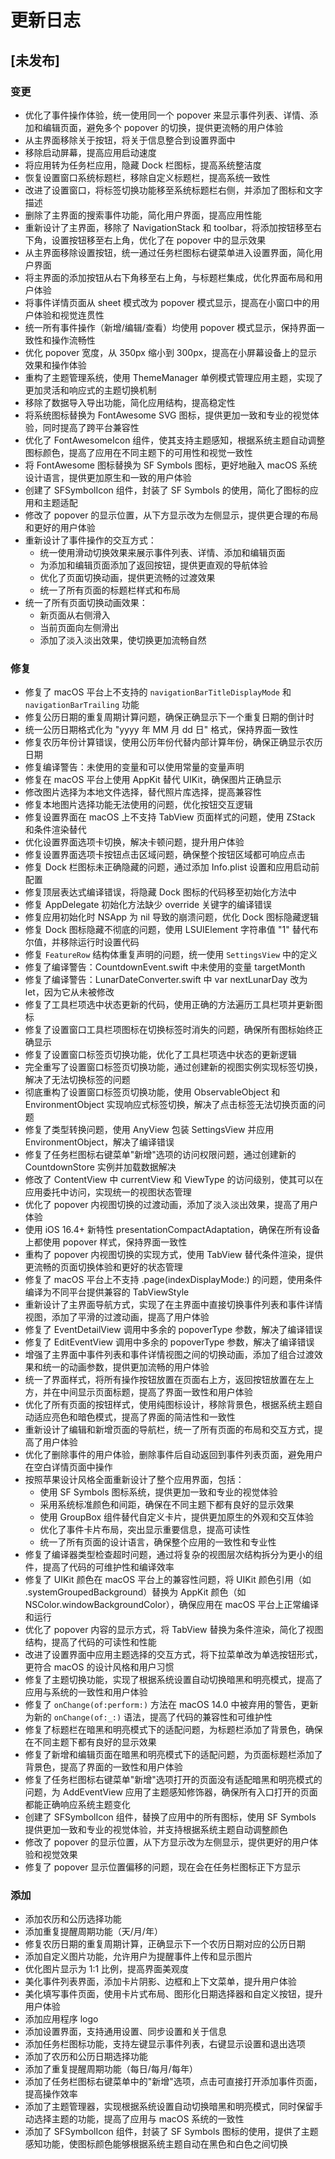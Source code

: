 # 更新日志

## [未发布]

### 变更

- 优化了事件操作体验，统一使用同一个 popover 来显示事件列表、详情、添加和编辑页面，避免多个 popover 的切换，提供更流畅的用户体验
- 从主界面移除关于按钮，将关于信息整合到设置界面中
- 移除启动屏幕，提高应用启动速度
- 将应用转为任务栏应用，隐藏 Dock 栏图标，提高系统整洁度
- 恢复设置窗口系统标题栏，移除自定义标题栏，提高系统一致性
- 改进了设置窗口，将标签切换功能移至系统标题栏右侧，并添加了图标和文字描述
- 删除了主界面的搜索事件功能，简化用户界面，提高应用性能
- 重新设计了主界面，移除了 NavigationStack 和 toolbar，将添加按钮移至右下角，设置按钮移至右上角，优化了在 popover 中的显示效果
- 从主界面移除设置按钮，统一通过任务栏图标右键菜单进入设置界面，简化用户界面
- 将主界面的添加按钮从右下角移至右上角，与标题栏集成，优化界面布局和用户体验
- 将事件详情页面从 sheet 模式改为 popover 模式显示，提高在小窗口中的用户体验和视觉连贯性
- 统一所有事件操作（新增/编辑/查看）均使用 popover 模式显示，保持界面一致性和操作流畅性
- 优化 popover 宽度，从 350px 缩小到 300px，提高在小屏幕设备上的显示效果和操作体验
- 重构了主题管理系统，使用 ThemeManager 单例模式管理应用主题，实现了更加灵活和响应式的主题切换机制
- 移除了数据导入导出功能，简化应用结构，提高稳定性
- 将系统图标替换为 FontAwesome SVG 图标，提供更加一致和专业的视觉体验，同时提高了跨平台兼容性
- 优化了 FontAwesomeIcon 组件，使其支持主题感知，根据系统主题自动调整图标颜色，提高了应用在不同主题下的可用性和视觉一致性
- 将 FontAwesome 图标替换为 SF Symbols 图标，更好地融入 macOS 系统设计语言，提供更加原生和一致的用户体验
- 创建了 SFSymbolIcon 组件，封装了 SF Symbols 的使用，简化了图标的应用和主题适配
- 修改了 popover 的显示位置，从下方显示改为左侧显示，提供更合理的布局和更好的用户体验
- 重新设计了事件操作的交互方式：
  - 统一使用滑动切换效果来展示事件列表、详情、添加和编辑页面
  - 为添加和编辑页面添加了返回按钮，提供更直观的导航体验
  - 优化了页面切换动画，提供更流畅的过渡效果
  - 统一了所有页面的标题栏样式和布局
- 统一了所有页面切换动画效果：
  - 新页面从右侧滑入
  - 当前页面向左侧滑出
  - 添加了淡入淡出效果，使切换更加流畅自然

### 修复

- 修复了 macOS 平台上不支持的 `navigationBarTitleDisplayMode` 和 `navigationBarTrailing` 功能
- 修复公历日期的重复周期计算问题，确保正确显示下一个重复日期的倒计时
- 统一公历日期格式化为 "yyyy 年 MM 月 dd 日" 格式，保持界面一致性
- 修复农历年份计算错误，使用公历年份代替内部计算年份，确保正确显示农历日期
- 修复编译警告：未使用的变量和可以使用常量的变量声明
- 修复在 macOS 平台上使用 AppKit 替代 UIKit，确保图片正确显示
- 修改图片选择为本地文件选择，替代照片库选择，提高兼容性
- 修复本地图片选择功能无法使用的问题，优化按钮交互逻辑
- 修复设置界面在 macOS 上不支持 TabView 页面样式的问题，使用 ZStack 和条件渲染替代
- 优化设置界面选项卡切换，解决卡顿问题，提升用户体验
- 修复设置界面选项卡按钮点击区域问题，确保整个按钮区域都可响应点击
- 修复 Dock 栏图标未正确隐藏的问题，通过添加 Info.plist 设置和应用启动前配置
- 修复顶层表达式编译错误，将隐藏 Dock 图标的代码移至初始化方法中
- 修复 AppDelegate 初始化方法缺少 override 关键字的编译错误
- 修复应用初始化时 NSApp 为 nil 导致的崩溃问题，优化 Dock 图标隐藏逻辑
- 修复 Dock 图标隐藏不彻底的问题，使用 LSUIElement 字符串值 "1" 替代布尔值，并移除运行时设置代码
- 修复 `FeatureRow` 结构体重复声明的问题，统一使用 `SettingsView` 中的定义
- 修复了编译警告：CountdownEvent.swift 中未使用的变量 targetMonth
- 修复了编译警告：LunarDateConverter.swift 中 var nextLunarDay 改为 let，因为它从未被修改
- 修复了工具栏项选中状态更新的代码，使用正确的方法遍历工具栏项并更新图标
- 修复了设置窗口工具栏项图标在切换标签时消失的问题，确保所有图标始终正确显示
- 修复了设置窗口标签页切换功能，优化了工具栏项选中状态的更新逻辑
- 完全重写了设置窗口标签页切换功能，通过创建新的视图实例实现标签切换，解决了无法切换标签的问题
- 彻底重构了设置窗口标签页切换功能，使用 ObservableObject 和 EnvironmentObject 实现响应式标签切换，解决了点击标签无法切换页面的问题
- 修复了类型转换问题，使用 AnyView 包装 SettingsView 并应用 EnvironmentObject，解决了编译错误
- 修复了任务栏图标右键菜单"新增"选项的访问权限问题，通过创建新的 CountdownStore 实例并加载数据解决
- 修改了 ContentView 中 currentView 和 ViewType 的访问级别，使其可以在应用委托中访问，实现统一的视图状态管理
- 优化了 popover 内视图切换的过渡动画，添加了淡入淡出效果，提高了用户体验
- 使用 iOS 16.4+ 新特性 presentationCompactAdaptation，确保在所有设备上都使用 popover 样式，保持界面一致性
- 重构了 popover 内视图切换的实现方式，使用 TabView 替代条件渲染，提供更流畅的页面切换体验和更好的状态管理
- 修复了 macOS 平台上不支持 .page(indexDisplayMode:) 的问题，使用条件编译为不同平台提供兼容的 TabViewStyle
- 重新设计了主界面导航方式，实现了在主界面中直接切换事件列表和事件详情视图，添加了平滑的过渡动画，提高了用户体验
- 修复了 EventDetailView 调用中多余的 popoverType 参数，解决了编译错误
- 修复了 EditEventView 调用中多余的 popoverType 参数，解决了编译错误
- 增强了主界面中事件列表和事件详情视图之间的切换动画，添加了组合过渡效果和统一的动画参数，提供更加流畅的用户体验
- 统一了界面样式，将所有操作按钮放置在页面右上方，返回按钮放置在左上方，并在中间显示页面标题，提高了界面一致性和用户体验
- 优化了所有页面的按钮样式，使用纯图标设计，移除背景色，根据系统主题自动适应亮色和暗色模式，提高了界面的简洁性和一致性
- 重新设计了编辑和新增页面的导航栏，统一了所有页面的布局和交互方式，提高了用户体验
- 优化了删除事件的用户体验，删除事件后自动返回到事件列表页面，避免用户在空白详情页面中操作
- 按照苹果设计风格全面重新设计了整个应用界面，包括：
  - 使用 SF Symbols 图标系统，提供更加一致和专业的视觉体验
  - 采用系统标准颜色和间距，确保在不同主题下都有良好的显示效果
  - 使用 GroupBox 组件替代自定义卡片，提供更加原生的外观和交互体验
  - 优化了事件卡片布局，突出显示重要信息，提高可读性
  - 统一了所有页面的设计语言，确保整个应用的一致性和专业性
- 修复了编译器类型检查超时问题，通过将复杂的视图层次结构拆分为更小的组件，提高了代码的可维护性和编译效率
- 修复了 UIKit 颜色在 macOS 平台上的兼容性问题，将 UIKit 颜色引用（如 .systemGroupedBackground）替换为 AppKit 颜色（如 NSColor.windowBackgroundColor），确保应用在 macOS 平台上正常编译和运行
- 优化了 popover 内容的显示方式，将 TabView 替换为条件渲染，简化了视图结构，提高了代码的可读性和性能
- 改进了设置界面中应用主题选择的交互方式，将下拉菜单改为单选按钮形式，更符合 macOS 的设计风格和用户习惯
- 修复了主题切换功能，实现了根据系统设置自动切换暗黑和明亮模式，提高了应用与系统的一致性和用户体验
- 修复了 `onChange(of:perform:)` 方法在 macOS 14.0 中被弃用的警告，更新为新的 `onChange(of:_:)` 语法，提高了代码的兼容性和可维护性
- 修复了标题栏在暗黑和明亮模式下的适配问题，为标题栏添加了背景色，确保在不同主题下都有良好的显示效果
- 修复了新增和编辑页面在暗黑和明亮模式下的适配问题，为页面标题栏添加了背景色，提高了界面的一致性和用户体验
- 修复了任务栏图标右键菜单"新增"选项打开的页面没有适配暗黑和明亮模式的问题，为 AddEventView 应用了主题感知修饰器，确保所有入口打开的页面都能正确响应系统主题变化
- 创建了 SFSymbolIcon 组件，替换了应用中的所有图标，使用 SF Symbols 提供更加一致和专业的视觉体验，并支持根据系统主题自动调整颜色
- 修改了 popover 的显示位置，从下方显示改为左侧显示，提供更好的用户体验和视觉效果
- 修复了 popover 显示位置偏移的问题，现在会在任务栏图标正下方显示

### 添加

- 添加农历和公历选择功能
- 添加重复提醒周期功能（天/月/年）
- 修复农历日期的重复周期计算，正确显示下一个农历日期对应的公历日期
- 添加自定义图片功能，允许用户为提醒事件上传和显示图片
- 优化图片显示为 1:1 比例，提高界面美观度
- 美化事件列表界面，添加卡片阴影、边框和上下文菜单，提升用户体验
- 美化填写事件页面，使用卡片式布局、图形化日期选择器和自定义按钮，提升用户体验
- 添加应用程序 logo
- 添加设置界面，支持通用设置、同步设置和关于信息
- 添加任务栏图标功能，支持左键显示事件列表，右键显示设置和退出选项
- 添加了农历和公历日期选择功能
- 添加了重复提醒周期功能（每日/每月/每年）
- 添加了任务栏图标右键菜单中的"新增"选项，点击可直接打开添加事件页面，提高操作效率
- 添加了主题管理器，实现根据系统设置自动切换暗黑和明亮模式，同时保留手动选择主题的功能，提高了应用与 macOS 系统的一致性
- 添加了 SFSymbolIcon 组件，封装了 SF Symbols 图标的使用，提供了主题感知功能，使图标颜色能够根据系统主题自动在黑色和白色之间切换
